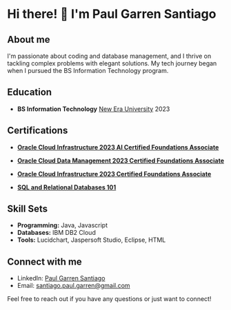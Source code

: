# Hi there! 👋 I'm Paul Garren Santiago

## About me

I'm passionate about coding and database management, and I thrive on tackling complex problems with elegant solutions. My tech journey began when I pursued the BS Information Technology program.

## Education

- **BS Information Technology**
  [New Era University](http://www.neu.edu.ph)
  2023

## Certifications

- **[Oracle Cloud Infrastructure 2023 AI Certified Foundations Associate](https://catalog-education.oracle.com/pls/certview/sharebadge?id=F0613F4F35CAA9E878D9B987E134B43560BFDECF166ACED4DC21D7590D302FCE)**

- **[Oracle Cloud Data Management 2023 Certified Foundations Associate](https://catalog-education.oracle.com/pls/certview/sharebadge?id=C694E9FE142CCD52C6B17769DA767D6A669B9B1061C26B42551C49D53062B3D1)**

- **[Oracle Cloud Infrastructure 2023 Certified Foundations Associate](https://catalog-education.oracle.com/pls/certview/sharebadge?id=FBB528D828B871B27BC0B2CD1C9AA645085A75AB977EDC1F2E775D9098415CC6)**

- **[SQL and Relational Databases 101](https://courses.cognitiveclass.ai/certificates/55a96950db30400e980db6ddd1413f07)**

## Skill Sets

- **Programming:** Java, Javascript
- **Databases:** IBM DB2 Cloud
- **Tools:** Lucidchart, Jaspersoft Studio, Eclipse, HTML

## Connect with me

- LinkedIn: [Paul Garren Santiago](https://www.linkedin.com/in/paul-garren-santiago-4443bb299/)
- Email: [santiago.paul.garren@gmail.com](mailto:santiago.paul.garren@gmail.com)

Feel free to reach out if you have any questions or just want to connect!
